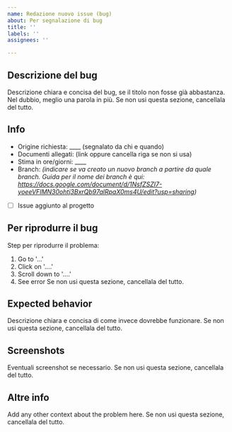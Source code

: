 ```yaml
---
name: Redazione nuovo issue (bug)
about: Per segnalazione di bug
title: ''
labels: ''
assignees: ''

---
```


## Descrizione del bug
Descrizione chiara e concisa del bug, se il titolo non fosse già abbastanza. Nel dubbio, meglio una parola in più. Se non usi questa sezione, cancellala del tutto.

## Info
- Origine richiesta: ____ (segnalato da chi e quando)
- Documenti allegati: (link oppure cancella riga se non si usa)
- Stima in ore/giorni:  ____
- Branch: _(indicare se va creato un nuovo branch a partire da quale branch. Guida per il nome dei branch è qui: https://docs.google.com/document/d/1NsfZSZI7-yoeeVFIMN30ohtj3BxrQb97alRpaX0ms4U/edit?usp=sharing)_
- [ ] Issue aggiunto al progetto

## Per riprodurre il bug
Step per riprodurre il problema:
1. Go to '...'
2. Click on '....'
3. Scroll down to '....'
4. See error
Se non usi questa sezione, cancellala del tutto.

## Expected behavior
Descrizione chiara e concisa di come invece dovrebbe funzionare.
Se non usi questa sezione, cancellala del tutto.

## Screenshots
Eventuali screenshot se necessario.
Se non usi questa sezione, cancellala del tutto.

## Altre info
Add any other context about the problem here.
Se non usi questa sezione, cancellala del tutto.
